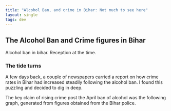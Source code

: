 ```yaml
---
title: "Alcohol Ban, and crime in Bihar: Not much to see here"
layout: single
tags: dev
---
```

## The Alcohol Ban and Crime figures in Bihar

Alcohol ban in bihar. Reception at the time. 

### The tide turns
A few days back, a couple of newspapers carried a report on how crime rates in Bihar had increased steadily following the alcohol ban. I found this puzzling and decided to dig in deep. 

The key claim of rising crime post the April ban of alcohol was the following graph, generated from figures obtained from the Bihar police.

